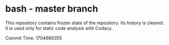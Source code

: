 # bash - master branch

This repository contains frozen state of the repository.
Its history is cleared. It is used only for static code
analysis with Codacy.

Commit Time: 1704689355